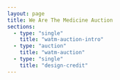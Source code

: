 ```yaml
---
layout: page
title: We Are The Medicine Auction
sections:
  - type: "single"
    title: "watm-auction-intro"
  - type: "auction"
    title: "watm-auction"
  - type: "single"
    title: "design-credit"
---
```


